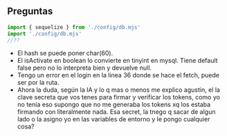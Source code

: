 ## Preguntas

```jsx
import { sequelize } from './config/db.mjs'
import './config/db.mjs'
//??
```
- El hash se puede poner char(60).
- El isActivate en boolean lo convierte en tinyint en mysql. Tiene default false pero no lo interpreta bien y devuelve null.
- Tengo un error en el login en la linea 36 donde se hace el fetch, puede ser por la ruta.
- Ahora la duda, según la IA y lo q mas o menos me explico agustin, el la clave secreta que vos tenes para firmar y verificar los tokens, como yo no tenía eso supongo que no me generaba los tokens xq los estaba firmando con literalmente nada. Esa secret, la tnego q sacar de algun lado o la asigno yo en las variables de entorno y le pongo cualquier cosa?
